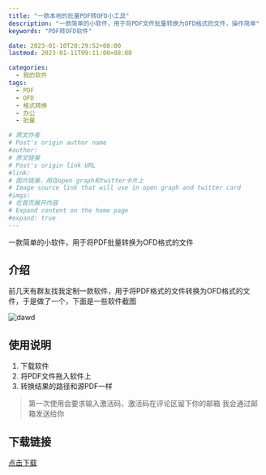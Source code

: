 ```yaml
---
title: "一款本地的批量PDF转OFD小工具"
description: "一款简单的小软件，用于将PDF文件批量转换为OFD格式的文件，操作简单"
keywords: "PDF转OFD软件"

date: 2023-01-10T20:29:52+08:00
lastmod: 2023-01-11T09:11:00+08:00

categories:
  - 我的软件
tags:
  - PDF
  - OFD
  - 格式转换
  - 办公
  - 批量

# 原文作者
# Post's origin author name
#author:
# 原文链接
# Post's origin link URL
#link:
# 图片链接，用在open graph和twitter卡片上
# Image source link that will use in open graph and twitter card
#imgs:
# 在首页展开内容
# Expand content on the home page
#expand: true
---
```


一款简单的小软件，用于将PDF批量转换为OFD格式的文件

<!--more-->
## 介绍


前几天有群友找我定制一款软件，用于将PDF格式的文件转换为OFD格式的文件，于是做了一个，下面是一些软件截图

![dawd](/imgs/PDF转OFD软件/20230110212935.png)

## 使用说明

1. 下载软件
2. 将PDF文件拖入软件上
3. 转换结果的路径和源PDF一样

> 第一次使用会要求输入激活码，激活码在评论区留下你的邮箱
> 我会通过邮箱发送给你

## 下载链接

[点击下载](/download/PDF转OFD.exe)